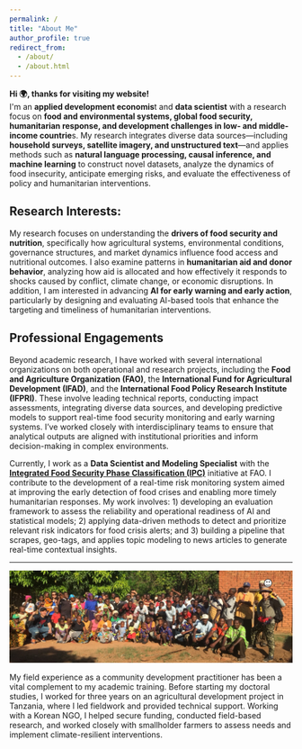 ```yaml
---
permalink: /
title: "About Me"
author_profile: true
redirect_from: 
  - /about/
  - /about.html
---
```


**Hi 🌍, thanks for visiting my website!**  
I'm an **applied development economis**t and **data scientist** with a research focus on **food and environmental systems, global food security, humanitarian response, and development challenges in low- and middle-income countrie**s. My research integrates diverse data sources—including **household surveys, satellite imagery, and unstructured text**—and applies methods such as **natural language processing, causal inference, and machine learning** to construct novel datasets, analyze the dynamics of food insecurity, anticipate emerging risks, and evaluate the effectiveness of policy and humanitarian interventions.

## Research Interests:

My research focuses on understanding the **drivers of food security and nutrition**, specifically how agricultural systems, environmental conditions, governance structures, and market dynamics influence food access and nutritional outcomes. I also examine patterns in **humanitarian aid and donor behavior**, analyzing how aid is allocated and how effectively it responds to shocks caused by conflict, climate change, or economic disruptions. In addition, I am interested in advancing **AI for early warning and early action**, particularly by designing and evaluating AI-based tools that enhance the targeting and timeliness of humanitarian interventions.

## Professional Engagements

Beyond academic research, I have worked with several international organizations on both operational and research projects, including the **Food and Agriculture Organization (FAO)**, the **International Fund for Agricultural Development (IFAD)**, and the **International Food Policy Research Institute (IFPRI)**. These involve leading technical reports, conducting impact assessments, integrating diverse data sources, and developing predictive models to support real-time food security monitoring and early warning systems. I’ve worked closely with interdisciplinary teams to ensure that analytical outputs are aligned with institutional priorities and inform decision-making in complex environments.

Currently, I work as a **Data Scientist and Modeling Specialist** with the **[Integrated Food Security Phase Classification (IPC)](https://www.ipcinfo.org/)** initiative at FAO. I contribute to the development of a real-time risk monitoring system aimed at improving the early detection of food crises and enabling more timely humanitarian responses. My work involves: 1) developing an evaluation framework to assess the reliability and operational readiness of AI and statistical models; 2) applying data-driven methods to detect and prioritize relevant risk indicators for food crisis alerts; and 3) building a pipeline that scrapes, geo-tags, and applies topic modeling to news articles to generate real-time contextual insights.

---

![Fieldwork in Kilosa District, Tanzania (2017)](images/tanzania.png)

My field experience as a community development practitioner has been a vital complement to my academic training. Before starting my doctoral studies, I worked for three years on an agricultural development project in Tanzania, where I led fieldwork and provided technical support. Working with a Korean NGO, I helped secure funding, conducted field-based research, and worked closely with smallholder farmers to assess needs and implement climate-resilient interventions.




